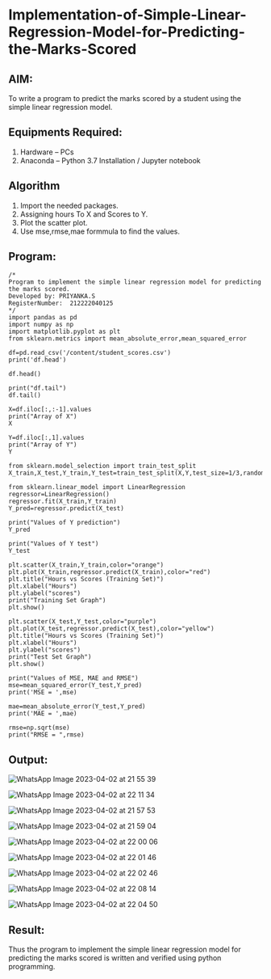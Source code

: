 # Implementation-of-Simple-Linear-Regression-Model-for-Predicting-the-Marks-Scored

## AIM:
To write a program to predict the marks scored by a student using the simple linear regression model. 

## Equipments Required:
1. Hardware – PCs
2. Anaconda – Python 3.7 Installation / Jupyter notebook

## Algorithm

1. Import the needed packages.
2. Assigning hours To X and Scores to Y.
3. Plot the scatter plot.
4. Use mse,rmse,mae formmula to find the values.


## Program:
```
/*
Program to implement the simple linear regression model for predicting the marks scored.
Developed by: PRIYANKA.S
RegisterNumber:  212222040125
*/
import pandas as pd
import numpy as np
import matplotlib.pyplot as plt
from sklearn.metrics import mean_absolute_error,mean_squared_error

df=pd.read_csv('/content/student_scores.csv')
print('df.head')

df.head()

print("df.tail")
df.tail()

X=df.iloc[:,:-1].values
print("Array of X")
X

Y=df.iloc[:,1].values
print("Array of Y")
Y

from sklearn.model_selection import train_test_split
X_train,X_test,Y_train,Y_test=train_test_split(X,Y,test_size=1/3,random_state=0)

from sklearn.linear_model import LinearRegression
regressor=LinearRegression()
regressor.fit(X_train,Y_train)
Y_pred=regressor.predict(X_test)

print("Values of Y prediction")
Y_pred

print("Values of Y test")
Y_test

plt.scatter(X_train,Y_train,color="orange")
plt.plot(X_train,regressor.predict(X_train),color="red")
plt.title("Hours vs Scores (Training Set)")
plt.xlabel("Hours")
plt.ylabel("scores")
print("Training Set Graph")
plt.show()

plt.scatter(X_test,Y_test,color="purple")
plt.plot(X_test,regressor.predict(X_test),color="yellow")
plt.title("Hours vs Scores (Training Set)")
plt.xlabel("Hours")
plt.ylabel("scores")
print("Test Set Graph")
plt.show()

print("Values of MSE, MAE and RMSE")
mse=mean_squared_error(Y_test,Y_pred)
print('MSE = ',mse)

mae=mean_absolute_error(Y_test,Y_pred)
print('MAE = ',mae)

rmse=np.sqrt(mse)
print("RMSE = ",rmse)

```

## Output:

![WhatsApp Image 2023-04-02 at 21 55 39](https://user-images.githubusercontent.com/119395610/229366335-9cc7b718-6d6e-4461-bd62-1ba130da19dc.jpg)

![WhatsApp Image 2023-04-02 at 22 11 34](https://user-images.githubusercontent.com/119395610/229366706-bdb4ac2d-fff8-41c9-9325-b3bfd965755d.jpg)


![WhatsApp Image 2023-04-02 at 21 57 53](https://user-images.githubusercontent.com/119395610/229366382-c6623bd1-c1d2-45fe-8eed-097e51e4377d.jpg)

![WhatsApp Image 2023-04-02 at 21 59 04](https://user-images.githubusercontent.com/119395610/229366392-1a088fe3-5d91-4be7-b633-a4099d093e27.jpg)

![WhatsApp Image 2023-04-02 at 22 00 06](https://user-images.githubusercontent.com/119395610/229366409-9cd96c06-cc84-4554-a310-314b472c8aa3.jpg)

![WhatsApp Image 2023-04-02 at 22 01 46](https://user-images.githubusercontent.com/119395610/229366427-12194773-8f66-49bc-b0a2-0dda094d4598.jpg)

![WhatsApp Image 2023-04-02 at 22 02 46](https://user-images.githubusercontent.com/119395610/229366450-47119646-2ac7-4952-966a-9f9eca54ec57.jpg)

![WhatsApp Image 2023-04-02 at 22 08 14](https://user-images.githubusercontent.com/119395610/229366507-6c7b4359-8623-4eb1-802f-35cffc84d067.jpg)

![WhatsApp Image 2023-04-02 at 22 04 50](https://user-images.githubusercontent.com/119395610/229366518-c390a13b-a4ea-454a-9212-38b05af440bc.jpg)

## Result:
Thus the program to implement the simple linear regression model for predicting the marks scored is written and verified using python programming.
